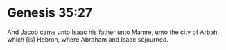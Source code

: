 # Genesis 35:27

And Jacob came unto Isaac his father unto Mamre, unto the city of Arbah, which [is] Hebron, where Abraham and Isaac sojourned.